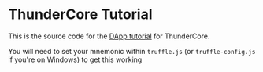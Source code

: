 # ThunderCore Tutorial

This is the source code for the [DApp tutorial](https://www.thundercore.com/build-dapps-on-thundercore) for ThunderCore.

You will need to set your mnemonic within `truffle.js` (or `truffle-config.js` if you're on Windows) to get this working
